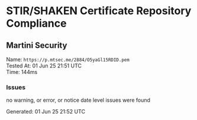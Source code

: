 # STIR/SHAKEN Certificate Repository Compliance

## Martini Security

Name: `https://p.mtsec.me/2884/O5yaGl15RDID.pem`\
Tested At: 01 Jun 25 21:51 UTC\
Time: 144ms

### Issues

no warning, or error, or notice date level issues were found

Generated: 01 Jun 25 21:52 UTC